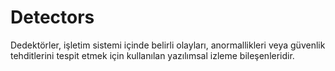 # Detectors
Dedektörler, işletim sistemi içinde belirli olayları, anormallikleri veya güvenlik tehditlerini tespit etmek için kullanılan yazılımsal izleme bileşenleridir.
